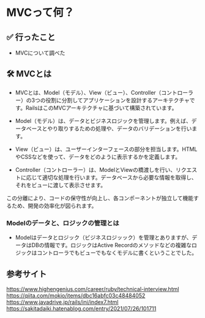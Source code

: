 # MVCって何？

## ✅ 行ったこと

- MVCについて調べた

## 🛠 MVCとは

- MVCとは、Model（モデル）、View（ビュー）、Controller（コントローラー）の3つの役割に分割してアプリケーションを設計するアーキテクチャです。RailsはこのMVCアーキテクチャに基づいて構築されています。

- Model（モデル）は、データとビジネスロジックを管理します。例えば、データベースとやり取りするための処理や、データのバリデーションを行います。
- View（ビュー）は、ユーザーインターフェースの部分を担当します。HTMLやCSSなどを使って、データをどのように表示するかを定義します。
- Controller（コントローラー）は、ModelとViewの橋渡しを行い、リクエストに応じて適切な処理を行います。データベースから必要な情報を取得し、それをビューに渡して表示させます。

この分離により、コードの保守性が向上し、各コンポーネントが独立して機能するため、開発の効率化が図られます。

### Modelのデータと、ロジックの管理とは
- Modelはデータとロジック（ビジネスロジッック）を管理とありますが、データはDBの情報です。ロジックはActive Recordのメソッドなどの複雑なロジックはコントローラでもビューでもなくモデルに書くということでした。

## 参考サイト
https://www.highengenius.com/career/ruby/technical-interview.html
https://qiita.com/mokio/items/dbc16abfc03c48484052
https://www.javadrive.jp/rails/ini/index7.html
https://sakitadaiki.hatenablog.com/entry/2021/07/26/101711